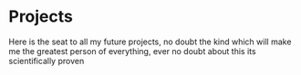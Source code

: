 # Projects

Here is the seat to all my future projects, no doubt the kind which will make me the greatest person of everything, ever
no doubt about this
its scientifically proven
